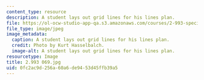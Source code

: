 ```yaml
---
content_type: resource
description: A student lays out grid lines for his lines plan.
file: https://ol-ocw-studio-app-qa.s3.amazonaws.com/courses/2-993-special-topics-in-mechanical-engineering-the-art-and-science-of-boat-design-january-iap-2007/0fc2ac9d256a60a6de9453d45ffb39a5_2993069.jpg
file_type: image/jpeg
image_metadata:
  caption: A student lays out grid lines for his lines plan.
  credit: Photo by Kurt Hasselbalch.
  image-alt: A student lays out grid lines for his lines plan.
resourcetype: Image
title: 2.993 069.jpg
uid: 0fc2ac9d-256a-60a6-de94-53d45ffb39a5
---
```

